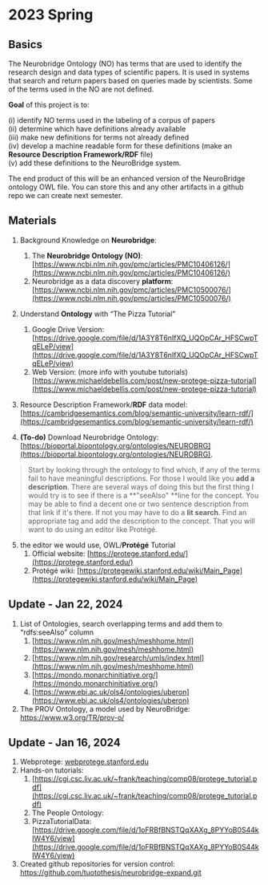 # 2023 Spring


## Basics

The Neurobridge Ontology (NO) has terms that are used to identify the research design and data types of scientific papers. It is used in systems that search and return papers based on queries made by scientists. Some of the terms used in the NO are not defined.

**Goal** of this project is to:

(i) identify NO terms used in the labeling of a corpus of papers
\
(ii) determine which have definitions already available
\
(iii) make new definitions for terms not already defined
\
(iv) develop a machine readable form for these definitions (make an **Resource Description Framework/RDF** file)
\
(v) add these definitions to the NeuroBridge system.

The end product of this will be an enhanced version of the NeuroBridge ontology OWL file.  You can store this and any other artifacts in a github repo we can create next semester. 




## Materials

1. Background Knowledge on **Neurobridge**:
      1. The **Neurobridge Ontology (NO)**: [https://www.ncbi.nlm.nih.gov/pmc/articles/PMC10406126/](https://www.ncbi.nlm.nih.gov/pmc/articles/PMC10406126/)
      2. Neurobridge as a data discovery **platform**: [https://www.ncbi.nlm.nih.gov/pmc/articles/PMC10500076/](https://www.ncbi.nlm.nih.gov/pmc/articles/PMC10500076/)


2. Understand **Ontology** with “The Pizza Tutorial”
     1. Google Drive Version: [https://drive.google.com/file/d/1A3Y8T6nIfXQ_UQOpCAr_HFSCwpTqELeP/view](https://drive.google.com/file/d/1A3Y8T6nIfXQ_UQOpCAr_HFSCwpTqELeP/view)
     2. Web Version: (more info with youtube tutorials)[https://www.michaeldebellis.com/post/new-protege-pizza-tutorial](https://www.michaeldebellis.com/post/new-protege-pizza-tutorial)


3. Resource Description Framework/**RDF** data model: [https://cambridgesemantics.com/blog/semantic-university/learn-rdf/](https://cambridgesemantics.com/blog/semantic-university/learn-rdf/)


4. **(To-do)** Download Neurobridge Ontology:  [https://bioportal.bioontology.org/ontologies/NEUROBRG](https://bioportal.bioontology.org/ontologies/NEUROBRG). 

>    Start by looking through the ontology to find which, if any of the terms fail to have meaningful descriptions. For those I would like you **add a description**. There are several ways of doing this but the first thing I would try is to see if there is a **"seeAlso" **line for the concept.  You may be able to find a decent one or two sentence description from that link if it's there. If not you may have to do a **lit search**. Find an appropriate tag and add the description to the concept.  That you will want to do using an editor like Protégé.

5. the editor we would use, OWL/**Protégé** Tutorial
      1. Official website: [https://protege.stanford.edu/](https://protege.stanford.edu/)
      2. Protégé wiki: [https://protegewiki.stanford.edu/wiki/Main_Page](https://protegewiki.stanford.edu/wiki/Main_Page)


## Update - Jan 22, 2024



1. List of Ontologies, search overlapping terms and add them to “rdfs:seeAlso” column
    1. [https://www.nlm.nih.gov/mesh/meshhome.html](https://www.nlm.nih.gov/mesh/meshhome.html)
    2. [https://www.nlm.nih.gov/research/umls/index.html](https://www.nlm.nih.gov/mesh/meshhome.html)
    3. [https://mondo.monarchinitiative.org/](https://mondo.monarchinitiative.org/)
    4. [https://www.ebi.ac.uk/ols4/ontologies/uberon](https://www.ebi.ac.uk/ols4/ontologies/uberon)
2. The PROV Ontology, a model used by NeuroBridge: https://www.w3.org/TR/prov-o/




## Update - Jan 16, 2024


1. Webprotege: [webprotege.stanford.edu](https://webprotege.stanford.edu/)
2. Hands-on tutorials:
      1. [https://cgi.csc.liv.ac.uk/~frank/teaching/comp08/protege_tutorial.pdf](https://cgi.csc.liv.ac.uk/~frank/teaching/comp08/protege_tutorial.pdf)
      2. The People Ontology: 
      3. PizzaTutorialData: [https://drive.google.com/file/d/1oFRBfBNSTQqXAXg_8PYYoB0S44kIW4Y6/view](https://drive.google.com/file/d/1oFRBfBNSTQqXAXg_8PYYoB0S44kIW4Y6/view)
3. Created github repositories for version control: https://github.com/tuotothesis/neurobridge-expand.git
